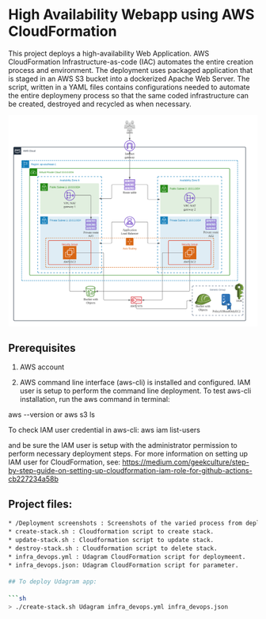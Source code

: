 # High Availability Webapp using AWS CloudFormation


This project deploys a high-availability Web Application. 
AWS CloudFormation Infrastructure-as-code (IAC) automates the entire creation process and environment. The deployment uses packaged application that is staged in an AWS S3 bucket into a dockerized Apache Web Server. The script, written in a YAML files contains configurations needed to automate the entire deploymeny process so that the same coded infrastructure can be created, destroyed and recycled as when necessary.

![img-1](high_availability_webapp_infra_diagram.png)

## Prerequisites

1. AWS account

2. AWS command line interface (aws-cli) is installed and configured. IAM user is setup to perform the command line deployment. 
To test aws-cli installation, run the aws command in terminal:

aws --version
or 
aws s3 ls

To check IAM user credential in aws-cli:
aws iam list-users

and be sure the IAM user is setup with the administrator permission to perform necessary deployment steps. 
For more information on setting up IAM user for CloudFormation, see: 
https://medium.com/geekculture/step-by-step-guide-on-setting-up-cloudformation-iam-role-for-github-actions-cb227234a58b

## Project files:
```sh
* /Deployment screenshots : Screenshots of the varied process from deployment.
* create-stack.sh : Cloudformation script to create stack. 
* update-stack.sh : Cloudformation script to update stack. 
* destroy-stack.sh : Cloudformation script to delete stack. 
* infra_devops.yml : Udagram CloudFormation script for deploymeent.
* infra_devops.json: Udagram CloudFormation script for parameter.

## To deploy Udagram app: 

```sh
> ./create-stack.sh Udagram infra_devops.yml infra_devops.json
```
